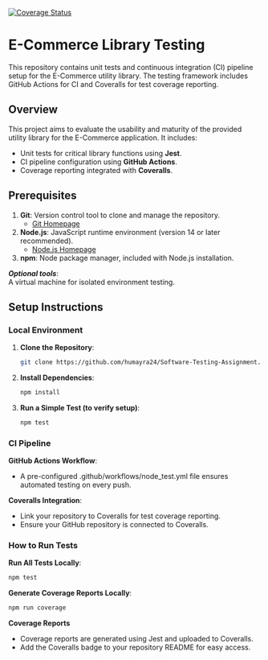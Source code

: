 [![Coverage Status](https://coveralls.io/repos/github/humayra24/Software-Testing-Assignment/badge.svg?branch=main)](https://coveralls.io/github/humayra24/Software-Testing-Assignment?branch=main)

# E-Commerce Library Testing

This repository contains unit tests and continuous integration (CI) pipeline setup for the E-Commerce utility library. The testing framework includes GitHub Actions for CI and Coveralls for test coverage reporting.

## Overview
This project aims to evaluate the usability and maturity of the provided utility library for the E-Commerce application. It includes:
- Unit tests for critical library functions using **Jest**.
- CI pipeline configuration using **GitHub Actions**.
- Coverage reporting integrated with **Coveralls**.

## Prerequisites
1. **Git**: Version control tool to clone and manage the repository.  
   - [Git Homepage](https://git-scm.com)
2. **Node.js**: JavaScript runtime environment (version 14 or later recommended).  
   - [Node.js Homepage](https://nodejs.org/en)  
3. **npm**: Node package manager, included with Node.js installation.  

***Optional tools***:  
 A virtual machine for isolated environment testing.
  

## Setup Instructions

### Local Environment
1. **Clone the Repository**:
   ```bash
   git clone https://github.com/humayra24/Software-Testing-Assignment.git

2. **Install Dependencies**:
    ```bash
   npm install

4.  **Run a Simple Test (to verify setup)**:
    ```bash
    npm test
    
### CI Pipeline
**GitHub Actions Workflow**:
- A pre-configured .github/workflows/node_test.yml file ensures automated testing on every push.

**Coveralls Integration**:
- Link your repository to Coveralls for test coverage reporting. 
- Ensure your GitHub repository is connected to Coveralls.

### How to Run Tests
**Run All Tests Locally**:
 ```bash
npm test
```
**Generate Coverage Reports Locally**:
 ```bash
npm run coverage
```
**Coverage Reports**
- Coverage reports are generated using Jest and uploaded to Coveralls.
- Add the Coveralls badge to your repository README for easy access.





